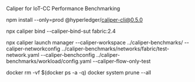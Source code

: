 Caliper for IoT-CC Performance Benchmarking

npm install --only=prod @hyperledger/caliper-cli@0.5.0

npx caliper bind --caliper-bind-sut fabric:2.4

npx caliper launch manager --caliper-workspace ../caliper-benchmarks/ --caliper-networkconfig ../caliper-benchmarks/networks/fabric/test-network.yaml --caliper-benchconfig ../caliper-benchmarks/workload/config.yaml --caliper-flow-only-test

docker rm -vf $(docker ps -a -q)
docker system prune --all
